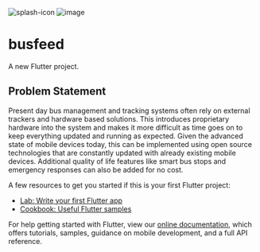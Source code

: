 
![splash-icon](https://user-images.githubusercontent.com/67522615/139585519-15c41af2-148c-4569-8e86-6609560782c0.png)
![image](https://user-images.githubusercontent.com/67522615/139585686-d17b4762-c217-45d3-b9f1-5f77ff58c8d2.png)

# busfeed

A new Flutter project.

## Problem Statement

Present day bus management and tracking systems often rely on external trackers and hardware based solutions. This introduces proprietary hardware into the system and makes it more difficult as time goes on to keep everything updated and running as expected.
Given the advanced state of mobile devices today, this can be implemented using open source technologies that are constantly updated with already existing mobile devices. 
Additional quality of life features like smart bus stops and emergency responses can also be added for no cost.

A few resources to get you started if this is your first Flutter project:

- [Lab: Write your first Flutter app](https://flutter.dev/docs/get-started/codelab)
- [Cookbook: Useful Flutter samples](https://flutter.dev/docs/cookbook)

For help getting started with Flutter, view our
[online documentation](https://flutter.dev/docs), which offers tutorials,
samples, guidance on mobile development, and a full API reference.
